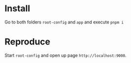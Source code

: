 # Install
Go to both folders `root-config` and `app` and execute
`pnpm i`

# Reproduce
Start `root-config` and open up page `http://localhost:9000`.
